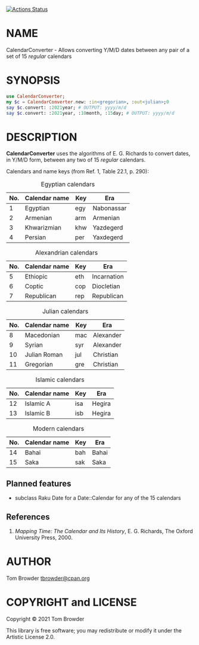 [![Actions Status](https://github.com/tbrowder/CalendarConverter/workflows/test/badge.svg)](https://github.com/tbrowder/CalendarConverter/actions)

NAME
====

CalendarConverter - Allows converting Y/M/D dates between any pair of a set of 15 *regular* calendars

SYNOPSIS
========

```raku
use CalendarConverter;
my $c = CalendarConverter.new: :in<gregorian>, :out<julian>;0
say $c.convert: :2021year; # OUTPUT: yyyy/m/d
say $c.convert: :2021year, :10month, :15day; # OUTPUT: yyyy/m/d
```

DESCRIPTION
===========

**CalendarConverter** uses the algorithms of E. G. Richards to convert dates, in Y/M/D form, between any two of 15 *regular* calendars.

Calendars and name keys (from Ref. 1, Table 22.1, p. 290):

<table class="pod-table">
<caption>Egyptian calendars</caption>
<thead><tr>
<th>No.</th> <th>Calendar name</th> <th>Key</th> <th>Era</th>
</tr></thead>
<tbody>
<tr> <td>1</td> <td>Egyptian</td> <td>egy</td> <td>Nabonassar</td> </tr> <tr> <td>2</td> <td>Armenian</td> <td>arm</td> <td>Armenian</td> </tr> <tr> <td>3</td> <td>Khwarizmian</td> <td>khw</td> <td>Yazdegerd</td> </tr> <tr> <td>4</td> <td>Persian</td> <td>per</td> <td>Yaxdegerd</td> </tr>
</tbody>
</table>

<table class="pod-table">
<caption>Alexandrian calendars</caption>
<thead><tr>
<th>No.</th> <th>Calendar name</th> <th>Key</th> <th>Era</th>
</tr></thead>
<tbody>
<tr> <td>5</td> <td>Ethiopic</td> <td>eth</td> <td>Incarnation</td> </tr> <tr> <td>6</td> <td>Coptic</td> <td>cop</td> <td>Diocletian</td> </tr> <tr> <td>7</td> <td>Republican</td> <td>rep</td> <td>Republican</td> </tr>
</tbody>
</table>

<table class="pod-table">
<caption>Julian calendars</caption>
<thead><tr>
<th>No.</th> <th>Calendar name</th> <th>Key</th> <th>Era</th>
</tr></thead>
<tbody>
<tr> <td>8</td> <td>Macedonian</td> <td>mac</td> <td>Alexander</td> </tr> <tr> <td>9</td> <td>Syrian</td> <td>syr</td> <td>Alexander</td> </tr> <tr> <td>10</td> <td>Julian Roman</td> <td>jul</td> <td>Christian</td> </tr> <tr> <td>11</td> <td>Gregorian</td> <td>gre</td> <td>Christian</td> </tr>
</tbody>
</table>

<table class="pod-table">
<caption>Islamic calendars</caption>
<thead><tr>
<th>No.</th> <th>Calendar name</th> <th>Key</th> <th>Era</th>
</tr></thead>
<tbody>
<tr> <td>12</td> <td>Islamic A</td> <td>isa</td> <td>Hegira</td> </tr> <tr> <td>13</td> <td>Islamic B</td> <td>isb</td> <td>Hegira</td> </tr>
</tbody>
</table>

<table class="pod-table">
<caption>Modern calendars</caption>
<thead><tr>
<th>No.</th> <th>Calendar name</th> <th>Key</th> <th>Era</th>
</tr></thead>
<tbody>
<tr> <td>14</td> <td>Bahai</td> <td>bah</td> <td>Bahai</td> </tr> <tr> <td>15</td> <td>Saka</td> <td>sak</td> <td>Saka</td> </tr>
</tbody>
</table>

Planned features
----------------

  * subclass Raku Date for a Date::Calendar for any of the 15 calendars

References
----------

1. *Mapping Time: The Calendar and Its History*, E. G. Richards, The Oxford University Press, 2000.

AUTHOR
======

Tom Browder <tbrowder@cpan.org>

COPYRIGHT and LICENSE
=====================

Copyright © 2021 Tom Browder

This library is free software; you may redistribute or modify it under the Artistic License 2.0.

